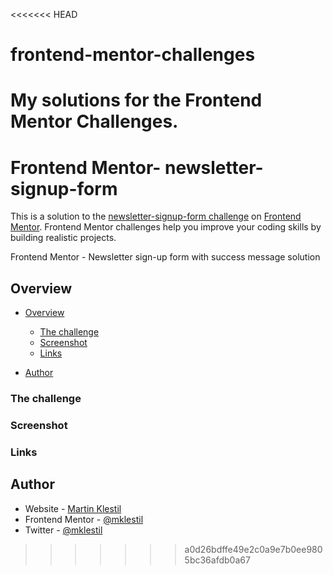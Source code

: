 <<<<<<< HEAD
# frontend-mentor-challenges
My solutions for the Frontend Mentor Challenges.
=======
# Frontend Mentor- newsletter-signup-form
This is a solution to the [newsletter-signup-form challenge](https://www.frontendmentor.io/challenges/sunnyside-agency-landing-page-7yVs3B6ef) on [Frontend Mentor](https://www.frontendmentor.io/). Frontend Mentor challenges help you improve your coding skills by building realistic projects.

Frontend Mentor - Newsletter sign-up form with success message solution

## Overview

- [Overview](#overview)
  - [The challenge](#the-challenge)
  - [Screenshot](#screenshot)
  - [Links](#links)

- [Author](#author)

### The challenge
  

### Screenshot



### Links



## Author

- Website - [Martin Klestil](https://github.com/mklestil)
- Frontend Mentor - [@mklestil](https://www.frontendmentor.io/profile/mklestil)
- Twitter - [@mklestil](https://twitter.com/MKlestil)
>>>>>>> a0d26bdffe49e2c0a9e7b0ee9805bc36afdb0a67
